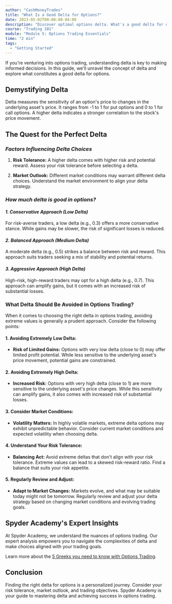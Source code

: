 ```yaml
---
author: "CashMoneyTrades"
title: "What Is a Good Delta for Options?"
date: 2023-05-02T00:00:00-04:00
description: "Discover optimal options delta. What's a good delta for options? Unlock success in trading with our expert insights."
course: "Trading 101"
module: "Module 5: Options Trading Essentials" 
time: "2 min"
tags:
  - "Getting Started"
---
```



If you're venturing into options trading, understanding delta is key to making informed decisions. In this guide, we'll unravel the concept of delta and explore what constitutes a good delta for options.

## **Demystifying Delta**

Delta measures the sensitivity of an option's price to changes in the underlying asset's price. It ranges from -1 to 1 for put options and 0 to 1 for call options. A higher delta indicates a stronger correlation to the stock's price movement.

## **The Quest for the Perfect Delta**

### *Factors Influencing Delta Choices*

1. **Risk Tolerance:** A higher delta comes with higher risk and potential reward. Assess your risk tolerance before selecting a delta.

2. **Market Outlook:** Different market conditions may warrant different delta choices. Understand the market environment to align your delta strategy.

### *How much delta is good in options?*

#### *1. Conservative Approach (Low Delta)*

For risk-averse traders, a low delta (e.g., 0.3) offers a more conservative stance. While gains may be slower, the risk of significant losses is reduced.

#### *2. Balanced Approach (Medium Delta)*

A moderate delta (e.g., 0.5) strikes a balance between risk and reward. This approach suits traders seeking a mix of stability and potential returns.

#### *3. Aggressive Approach (High Delta)*

High-risk, high-reward traders may opt for a high delta (e.g., 0.7). This approach can amplify gains, but it comes with an increased risk of substantial losses.

### What Delta Should Be Avoided in Options Trading?

When it comes to choosing the right delta in options trading, avoiding extreme values is generally a prudent approach. Consider the following points:

#### 1. **Avoiding Extremely Low Delta:**
- **Risk of Limited Gains:** Options with very low delta (close to 0) may offer limited profit potential. While less sensitive to the underlying asset's price movement, potential gains are constrained.

#### 2. **Avoiding Extremely High Delta:**
- **Increased Risk:** Options with very high delta (close to 1) are more sensitive to the underlying asset's price changes. While this sensitivity can amplify gains, it also comes with increased risk of substantial losses.

#### 3. **Consider Market Conditions:**
- **Volatility Matters:** In highly volatile markets, extreme delta options may exhibit unpredictable behavior. Consider current market conditions and expected volatility when choosing delta.

#### 4. **Understand Your Risk Tolerance:**
- **Balancing Act:** Avoid extreme deltas that don't align with your risk tolerance. Extreme values can lead to a skewed risk-reward ratio. Find a balance that suits your risk appetite.

#### 5. **Regularly Review and Adjust:**
- **Adapt to Market Changes:** Markets evolve, and what may be suitable today might not be tomorrow. Regularly review and adjust your delta strategy based on changing market conditions and evolving trading goals.


## **Spyder Academy's Expert Insights**

At Spyder Academy, we understand the nuances of options trading. Our expert analysis empowers you to navigate the complexities of delta and make choices aligned with your trading goals.

Learn more about the [5 Greeks you need to know with Options Trading](/education/five-greeks-you-need-to-know-with-options-trading/).

## **Conclusion**

Finding the right delta for options is a personalized journey. Consider your risk tolerance, market outlook, and trading objectives. Spyder Academy is your guide to mastering delta and achieving success in options trading.


